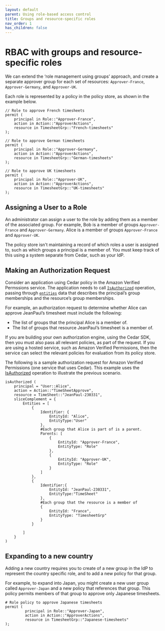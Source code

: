 ```yaml
---
layout: default
parent: Using role-based access control
title: Groups and resource-specific roles
nav_order: 1
has_children: false
---
```


# RBAC with groups and resource-specific roles

We can extend the ‘role management using groups’ approach, and create a separate approver group for each set of resources: `Approver-France`, `Approver-Germany`, and `Approver-UK`.

Each role is represented by a policy in the policy store, as  shown in the example below.

```cedar
// Role to approve French timesheets
permit (
    principal in Role::"Approver-France",
    action in Action::"ApproverActions",
    resource in TimesheetGrp::"French-timesheets"
);
```

```cedar
// Role to approve German timesheets
permit (
    principal in Role::"Approver-Germany",
    action in Action::"ApproverActions",
    resource in TimesheetGrp::"German-timesheets"
);
```

```cedar
// Role to approve UK timesheets
permit (
    principal in Role::"Approver-UK",
    action in Action::"ApproverActions",
    resource in TimesheetGrp::"UK-timesheets"
);
```

## Assigning a User to a Role

An administrator can assign a user to the role by adding them as a member of the associated group. For example, Bob is a member of groups `Approver-France` and `Approver-Germany`. Alice is a member of groups `Approver-France` and `Approver-UK`. 

The policy store isn't maintaining a record of which roles a user is assigned to, such as which groups a principal is a member of. You must keep track of this using a system separate from Cedar, such as your IdP.

## Making an Authorization Request

Consider an application using Cedar policy in the Amazon Verified Permssions service. The application needs to call [`IsAuthorized`](https://docs.aws.amazon.com/verifiedpermissions/latest/apireference/API_IsAuthorized.html) operation, passing through [`entities`](https://docs.aws.amazon.com/verifiedpermissions/latest/apireference/API_IsAuthorized.html#verifiedpermissions-IsAuthorized-request-entities) data that describes the principal’s group memberships and the resource’s group memberships. 

For example, an authorization request to determine whether Alice can approve JeanPaul’s timesheet must include the following:

* The list of groups that the principal Alice is a member of. 
* The list of groups that resource JeanPaul’s timesheet is a member of.

If you are building your own authorization engine, using the Cedar SDK, then you must also pass all relevant policies, as part of the request. If you are using a hosted service, such as Amazon Verified Permissions, then the service can select the relevant policies for evaluation from its policy store.

The following is a sample authorization request for Amazon Verified Permissions (one service that uses Cedar). This example uses the [IsAuthorized](https://docs.aws.amazon.com/verifiedpermissions/latest/apireference/API_IsAuthorized.html) operation to illustrate the previous scenario.

```
isAuthorized (
    principal = "User::Alice",
    action = Action::"TimeSheetApprove",
    resource = TimeSheet::"JeanPaul-230331",
    sliceComplement = {
        Entities = [
            {
                Identifier: { 
                    EntityId: "Alice", 
                    EntityType:"User"
                },
                #Each group that Alice is part of is a parent. 
                Parents: [ 
                    { 
                        EntityId: "Approver-France", 
                        EntityType: "Role" 
                    },
                    { 
                        EntityId: "Approver-UK", 
                        EntityType: "Role" 
                    }  
                ]  
            },
            {
                Identifier:{ 
                    EntityId: "JeanPaul-230331", 
                    EntityType:"TimeSheet"
                },
                #Each group that the resource is a member of 
                { 
                    EntityId: "France", 
                    EntityType: "TimesheetGrp" 
                }
            }
        
        ]
    }
)
```

## Expanding to a new country

Adding a new country requires you to create of a new group in the IdP to represent the country specific role, and to add a new policy for that group. 

For example, to expand into Japan, you might create a new user group called `Approver-Japan` and a new policy that references that group. This policy permits members of that group to approve only Japanese timesheets. 

```
# Role policy to approve Japanese timesheets
permit (
         principal in Role::"Approver-Japan",
         action in Action::"ApproverActions",
         resource in TimesheetGrp::"Japanese-timesheets"
);
```
